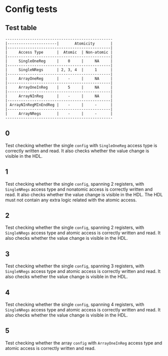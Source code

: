 # Config tests

## Test table

```
------------------------------------------------
|----------------------|       Atomicity       |
|----------------------------------------------|
|     Access Type      |  Atomic  | Non-atomic |
|----------------------------------------------|
|     SingleOneReg     |    0     |     NA     |
|----------------------------------------------|
|     SingleNRegs      | 2, 3, 4  |     1      |
|----------------------------------------------|
|     ArrayOneReg      |    -     |     NA     |
|----------------------------------------------|
|     ArrayOneInReg    |    5     |     NA     |
|----------------------------------------------|
|     ArrayNInReg      |    -     |     NA     |
|----------------------------------------------|
| ArrayNInRegMInEndReg |    -     |     -      |
|----------------------------------------------|
|     ArrayNRegs       |    -     |     -      |
------------------------------------------------
```

## 0
Test checking whether the single `config` with `SingleOneReg` access type is correctly written and read.
It also checks whether the value change is visible in the HDL.

## 1
Test checking whether the single `config`, spanning 2 registers, with `SingleNRegs` access type and nonatomic access is correctly written and read.
It also checks whether the value change is visible in the HDL.
The HDL must not contain any extra logic related with the atomic access.

## 2
Test checking whether the single `config`, spanning 2 registers, with `SingleNRegs` access type and atomic access is correctly written and read.
It also checks whether the value change is visible in the HDL.

## 3
Test checking whether the single `config`, spanning 3 registers, with `SingleNRegs` access type and atomic access is correctly written and read.
It also checks whether the value change is visible in the HDL.

## 4
Test checking whether the single `config`, spanning 4 registers, with `SingleNRegs` access type and atomic access is correctly written and read.
It also checks whether the value change is visible in the HDL.

## 5
Test checking whether the array `config` with `ArrayOneInReg` access type and atomic access is correctly written and read.
